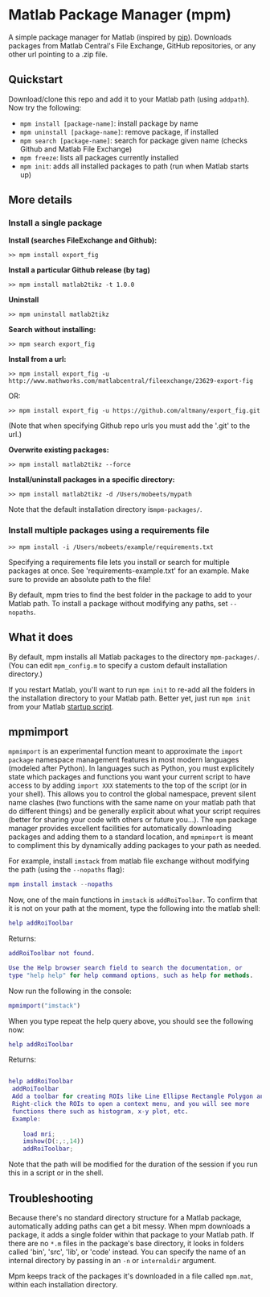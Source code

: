 # Matlab Package Manager (mpm)

A simple package manager for Matlab (inspired by [pip](https://github.com/pypa/pip)). Downloads packages from Matlab Central's File Exchange, GitHub repositories, or any other url pointing to a .zip file.

## Quickstart

Download/clone this repo and add it to your Matlab path (using `addpath`). Now try the following:

- `mpm install [package-name]`: install package by name
- `mpm uninstall [package-name]`: remove package, if installed
- `mpm search [package-name]`: search for package given name (checks Github and Matlab File Exchange)
- `mpm freeze`: lists all packages currently installed
- `mpm init`: adds all installed packages to path (run when Matlab starts up)

## More details

### Install a single package

__Install (searches FileExchange and Github):__

```
>> mpm install export_fig
```

__Install a particular Github release (by tag)__

```
>> mpm install matlab2tikz -t 1.0.0
```

__Uninstall__

```
>> mpm uninstall matlab2tikz
```

__Search without installing:__

```
>> mpm search export_fig
```

__Install from a url:__

```
>> mpm install export_fig -u http://www.mathworks.com/matlabcentral/fileexchange/23629-export-fig
```
OR:

```
>> mpm install export_fig -u https://github.com/altmany/export_fig.git
```

(Note that when specifying Github repo urls you must add the '.git' to the url.)

__Overwrite existing packages:__

```
>> mpm install matlab2tikz --force
```

__Install/uninstall packages in a specific directory:__

```
>> mpm install matlab2tikz -d /Users/mobeets/mypath
```

Note that the default installation directory is`mpm-packages/`.

### Install multiple packages using a requirements file

```
>> mpm install -i /Users/mobeets/example/requirements.txt
```

Specifying a requirements file lets you install or search for multiple packages at once. See 'requirements-example.txt' for an example. Make sure to provide an absolute path to the file!

By default, mpm tries to find the best folder in the package to add to your Matlab path. To install a package without modifying any paths, set `--nopaths`.

## What it does

By default, mpm installs all Matlab packages to the directory `mpm-packages/`. (You can edit `mpm_config.m` to specify a custom default installation directory.)

If you restart Matlab, you'll want to run `mpm init` to re-add all the folders in the installation directory to your Matlab path. Better yet, just run `mpm init` from your Matlab [startup script](http://www.mathworks.com/help/matlab/ref/startup.html).

## mpmimport

`mpmimport` is an experimental function meant to approximate the `import package` namespace management features in most modern languages (modeled after Python). 
In languages such as Python, you must explicitely state which packages and functions you want your current script to have access to by adding `import XXX` statements to the top of the script (or in your shell). This allows you to control the global namespace, prevent silent name clashes (two functions with the same name on your matlab path that do different things) and be generally explicit about what your script requires (better for sharing your code with others or future you...). The `mpm` package manager provides excellent facilities for automatically downloading packages and adding them to a standard location, and `mpmimport` is meant to compliment this by dynamically adding packages to your path as needed. 

For example, install `imstack` from matlab file exchange without modifying the path (using the `--nopaths` flag):

``` matlab
mpm install imstack --nopaths
```

Now, one of the main functions in `imstack` is `addRoiToolbar`. To confirm that it is not on your path at the moment, type the following into the matlab shell:

``` matlab
help addRoiToolbar
```
Returns:

``` matlab
addRoiToolbar not found.

Use the Help browser search field to search the documentation, or
type "help help" for help command options, such as help for methods.
```

Now run the following in the console:

``` matlab
mpmimport("imstack")
```

When you type repeat the help query above, you should see the following now:

``` matlab
help addRoiToolbar
```
Returns:

``` matlab

help addRoiToolbar
 addRoiToolbar
 Add a toolbar for creating ROIs like Line Ellipse Rectangle Polygon and Freehand
 Right-click the ROIs to open a context menu, and you will see more
 functions there such as histogram, x-y plot, etc.
 Example:
 
    load mri;
    imshow(D(:,:,14))
    addRoiToolbar;
```

Note that the path will be modified for the duration of the session if you run this in a script or in the shell. 



## Troubleshooting

Because there's no standard directory structure for a Matlab package, automatically adding paths can get a bit messy. When mpm downloads a package, it adds a single folder within that package to your Matlab path. If there are no `*.m` files in the package's base directory, it looks in folders called 'bin', 'src', 'lib', or 'code' instead. You can specify the name of an internal directory by passing in an `-n` or `internaldir` argument.

Mpm keeps track of the packages it's downloaded in a file called `mpm.mat`, within each installation directory.
